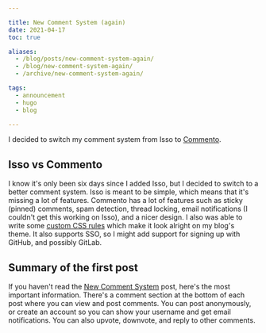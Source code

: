 ```yaml
---

title: New Comment System (again)
date: 2021-04-17
toc: true

aliases:
  - /blog/posts/new-comment-system-again/
  - /blog/new-comment-system-again/
  - /archive/new-comment-system-again/

tags:
  - announcement
  - hugo
  - blog

---
```


I decided to switch my comment system from Isso to [Commento](https://www.commento.io/).

<!--more-->

## Isso vs Commento

I know it's only been six days since I added Isso, but I decided to switch to a better comment system. Isso is meant to be simple, which means that it's missing a lot of features. Commento has a lot of features such as sticky (pinned) comments, spam detection, thread locking, email notifications (I couldn't get this working on Isso), and a nicer design. I also was able to write some [custom CSS rules][1] which make it look alright on my blog's theme. It also supports SSO, so I might add support for signing up with GitHub, and possibly GitLab.

## Summary of the first post

If you haven't read the [New Comment System](../new-comment-system) post, here's the most important information. There's a comment section at the bottom of each post where you can view and post comments. You can post anonymously, or create an account so you can show your username and get email notifications. You can also upvote, downvote, and reply to other comments.

[1]: https://git.bbaovanc.com/bbaovanc.com/blog/src/commit/478e15218313a33216d361de387b3bd878cd0ba6/assets/css/comments.css

